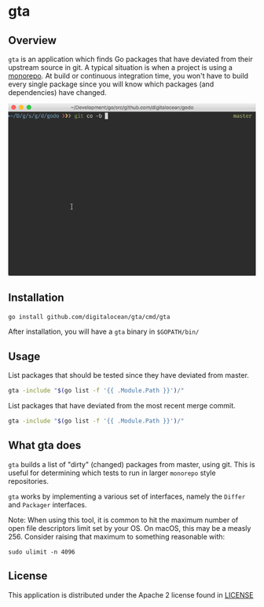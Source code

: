 # gta

## Overview

`gta` is an application which finds Go packages that have deviated from their upstream
source in git. A typical situation is when a project is using a
[monorepo](https://www.digitalocean.com/blog/taming-your-go-dependencies/).
At build or continuous integration time, you won't have to build every single package
since you will know which packages (and dependencies) have changed.

 ![GTA in Action](gta.gif)

## Installation

```sh
go install github.com/digitalocean/gta/cmd/gta
```

After installation, you will have a `gta` binary in `$GOPATH/bin/`

## Usage

List packages that should be tested since they have deviated from master.

```sh
gta -include "$(go list -f '{{ .Module.Path }}')/"
```

List packages that have deviated from the most recent merge commit.

```sh
gta -include "$(go list -f '{{ .Module.Path }}')/"
```

## What gta does

`gta` builds a list of "dirty" (changed) packages from master, using git. This is useful for determining which
tests to run in larger `monorepo` style repositories.

`gta` works by implementing a various set of interfaces, namely the `Differ` and `Packager` interfaces.

Note: When using this tool, it is common to hit the maximum number of open file descriptors limit set by your OS.
On macOS, this may be a measly 256. Consider raising that maximum to something reasonable with:

```
sudo ulimit -n 4096
```

## License

This application is distributed under the Apache 2 license found in [LICENSE](LICENSE)
